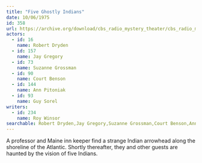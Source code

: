 ```yaml
---
title: "Five Ghostly Indians"
date: 10/06/1975
id: 358
url: https://archive.org/download/cbs_radio_mystery_theater/cbs_radio_mystery_theater-0351-0400.zip/cbs_radio_mystery_theater-0351-0400%2Fcbsrmt_0358_five_ghostly_indians.mp3
actors:  
  - id: 16
    name: Robert Dryden  
  - id: 157
    name: Jay Gregory  
  - id: 73
    name: Suzanne Grossman  
  - id: 90
    name: Court Benson  
  - id: 144
    name: Ann Pitoniak  
  - id: 93
    name: Guy Sorel
writers:  
  - id: 234
    name: Roy Winsor
searchable: Robert Dryden,Jay Gregory,Suzanne Grossman,Court Benson,Ann Pitoniak,Guy Sorel Roy Winsor
---
```

A professor and Maine inn keeper find a strange Indian arrowhead along the shoreline of the Atlantic. Shortly thereafter, they and other guests are haunted by the vision of five Indians.